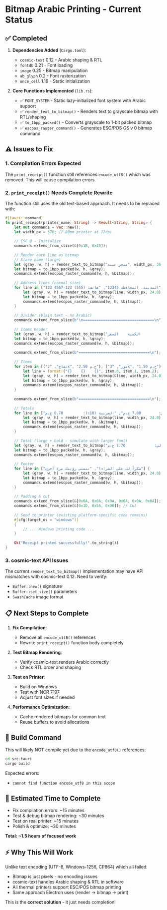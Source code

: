 # Bitmap Arabic Printing - Current Status

## ✅ Completed

1. **Dependencies Added** (`Cargo.toml`):
   - `cosmic-text` 0.12 - Arabic shaping & RTL
   - `fontdb` 0.21 - Font loading
   - `image` 0.25 - Bitmap manipulation  
   - `ab_glyph` 0.2 - Font rasterization
   - `once_cell` 1.19 - Static initialization

2. **Core Functions Implemented** (`lib.rs`):
   - ✅ `FONT_SYSTEM` - Static lazy-initialized font system with Arabic support
   - ✅ `render_text_to_bitmap()` - Renders text to grayscale bitmap with RTL/shaping
   - ✅ `to_1bpp_packed()` - Converts grayscale to 1-bit packed bitmap
   - ✅ `escpos_raster_command()` - Generates ESC/POS GS v 0 bitmap command

## ⚠️ Issues to Fix

### 1. Compilation Errors Expected
The `print_receipt()` function still references `encode_utf8()` which was removed. This will cause compilation errors.

### 2. `print_receipt()` Needs Complete Rewrite
The function still uses the old text-based approach. It needs to be replaced with:

```rust
#[tauri::command]
fn print_receipt(printer_name: String) -> Result<String, String> {
    let mut commands = Vec::new();
    let width_px = 576; // 80mm printer at 72dpi
    
    // ESC @ - Initialize
    commands.extend_from_slice(&[0x1B, 0x40]);
    
    // Render each line as bitmap
    // Store name (large)
    let (gray, w, h) = render_text_to_bitmap("متجر عينة", width_px, 36.0);
    let bitmap = to_1bpp_packed(w, h, &gray);
    commands.extend(escpos_raster_command(w, h, &bitmap));
    
    // Address lines (normal size)
    for line in ["123 شارع الرئيسي", "المدينة، المحافظة 12345", "هاتف: (555) 123-4567"] {
        let (gray, w, h) = render_text_to_bitmap(line, width_px, 24.0);
        let bitmap = to_1bpp_packed(w, h, &gray);
        commands.extend(escpos_raster_command(w, h, &bitmap));
    }
    
    // Divider (plain text - no Arabic)
    commands.extend_from_slice(b"\n================================\n");
    
    // Items header
    let (gray, w, h) = render_text_to_bitmap("الصنف          الكمية    السعر", width_px, 24.0);
    let bitmap = to_1bpp_packed(w, h, &gray);
    commands.extend(escpos_raster_command(w, h, &bitmap));
    
    commands.extend_from_slice(b"================================\n");
    
    // Items
    for item in [("تفاح", "2x", "2.50 ج.م"), ("موز", "3x", "1.50 ج.م"), ("برتقال", "1x", "3.00 ج.م")] {
        let line = format!("{}    {}    {}", item.0, item.1, item.2);
        let (gray, w, h) = render_text_to_bitmap(&line, width_px, 24.0);
        let bitmap = to_1bpp_packed(w, h, &gray);
        commands.extend(escpos_raster_command(w, h, &bitmap));
    }
    
    commands.extend_from_slice(b"================================\n");
    
    // Totals
    for line in ["المجموع الفرعي:        7.00 ج.م", "الضريبة (10٪):         0.70 ج.م"] {
        let (gray, w, h) = render_text_to_bitmap(line, width_px, 24.0);
        let bitmap = to_1bpp_packed(w, h, &bitmap);
        commands.extend(escpos_raster_command(w, h, &bitmap));
    }
    
    // Total (large + bold - simulate with larger font)
    let (gray, w, h) = render_text_to_bitmap("الإجمالي:             7.70 ج.م", width_px, 32.0);
    let bitmap = to_1bpp_packed(w, h, &gray);
    commands.extend(escpos_raster_command(w, h, &bitmap));
    
    // Footer
    for line in ["شكراً لك على الشراء!", "نتمنى رؤيتك مرة أخرى"] {
        let (gray, w, h) = render_text_to_bitmap(line, width_px, 24.0);
        let bitmap = to_1bpp_packed(w, h, &gray);
        commands.extend(escpos_raster_command(w, h, &bitmap));
    }
    
    // Padding & cut
    commands.extend_from_slice(&[0x0A, 0x0A, 0x0A, 0x0A, 0x0A, 0x0A]);
    commands.extend_from_slice(&[0x1D, 0x56, 0x00]); // Cut
    
    // Send to printer (existing platform-specific code remains)
    #[cfg(target_os = "windows")]
    {
        // ... Windows printing code ...
    }
    
    Ok("Receipt printed successfully!".to_string())
}
```

### 3. cosmic-text API Issues
The current `render_text_to_bitmap()` implementation may have API mismatches with cosmic-text 0.12. Need to verify:
- `Buffer::new()` signature
- `Buffer::set_size()` parameters
- `SwashCache` image format

## 📋 Next Steps to Complete

1. **Fix Compilation**:
   - Remove all `encode_utf8()` references
   - Rewrite `print_receipt()` function body completely

2. **Test Bitmap Rendering**:
   - Verify cosmic-text renders Arabic correctly
   - Check RTL order and shaping

3. **Test on Printer**:
   - Build on Windows
   - Test with NCR 7197
   - Adjust font sizes if needed

4. **Performance Optimization**:
   - Cache rendered bitmaps for common text
   - Reuse buffers to avoid allocations

## 🔧 Build Command

This will likely NOT compile yet due to the `encode_utf8()` references:

```bash
cd src-tauri
cargo build
```

Expected errors:
- `cannot find function encode_utf8 in this scope`

## 🎯 Estimated Time to Complete

- Fix compilation errors: ~15 minutes
- Test & debug bitmap rendering: ~30 minutes
- Test on real printer: ~15 minutes
- Polish & optimize: ~30 minutes

**Total: ~1.5 hours of focused work**

## ⚡ Why This Will Work

Unlike text encoding (UTF-8, Windows-1256, CP864) which all failed:
- Bitmap is just pixels - no encoding issues
- cosmic-text handles Arabic shaping & RTL in software
- All thermal printers support ESC/POS bitmap printing
- Same approach Electron uses (render → bitmap → print)

This is the **correct solution** - it just needs completion!

